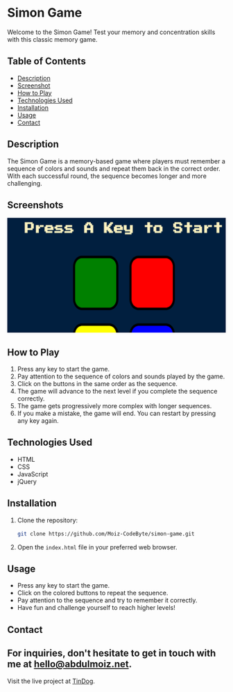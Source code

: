 

# Simon Game

Welcome to the Simon Game! Test your memory and concentration skills with this classic memory game.

## Table of Contents

- [Description](#description)
- [Screenshot](#screenshot)
- [How to Play](#how-to-play)
- [Technologies Used](#technologies-used)
- [Installation](#installation)
- [Usage](#usage)
- [Contact](#contact)

## Description

The Simon Game is a memory-based game where players must remember a sequence of colors and sounds and repeat them back in the correct order. With each successful round, the sequence becomes longer and more challenging.

## Screenshots

![Gameplay Screenshot](/screenshot.png)

## How to Play

1. Press any key to start the game.
2. Pay attention to the sequence of colors and sounds played by the game.
3. Click on the buttons in the same order as the sequence.
4. The game will advance to the next level if you complete the sequence correctly.
5. The game gets progressively more complex with longer sequences.
6. If you make a mistake, the game will end. You can restart by pressing any key again.

## Technologies Used

- HTML
- CSS
- JavaScript
- jQuery

## Installation

1. Clone the repository:
   ```sh
   git clone https://github.com/Moiz-CodeByte/simon-game.git
   ```
2. Open the `index.html` file in your preferred web browser.

## Usage

- Press any key to start the game.
- Click on the colored buttons to repeat the sequence.
- Pay attention to the sequence and try to remember it correctly.
- Have fun and challenge yourself to reach higher levels!


## Contact

For inquiries, don't hesitate to get in touch with me at [hello@abdulmoiz.net](mailto:hello@abdulmoiz.net).
---

Visit the live project at [TinDog](https://moiz-codebyte.github.io/Simon-game/).
```
